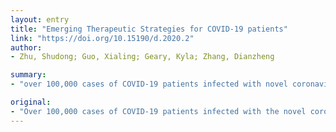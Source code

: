 ```yaml
---
layout: entry
title: "Emerging Therapeutic Strategies for COVID-19 patients"
link: "https://doi.org/10.15190/d.2020.2"
author:
- Zhu, Shudong; Guo, Xialing; Geary, Kyla; Zhang, Dianzheng

summary:
- "over 100,000 cases of COVID-19 patients infected with novel coronavirus SARS-COV-2 have been reported worldwide in approximately 2 months. Potential therapeutic strategies, including remdesivir, chloroquine phosphate, abidol, lopinavir/ritonavir, plasma, antibody, vaccine and stem cells are discussed in this review. With the number of patients increasing daily, there is an urgent need for effective therapeutic intervention."

original:
- "Over 100,000 cases of COVID-19 patients infected with the novel coronavirus SARS-COV-2 have been reported worldwide in approximately 2 months, resulting in over 3000 deaths. Potential therapeutic strategies, including remdesivir, chloroquine phosphate, abidol, lopinavir/ritonavir, plasma, antibody, vaccine and stem cells are discussed in this review. With the number of patients increasing daily, there is an urgent need for effective therapeutic intervention."
---
```


